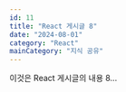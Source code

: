 ```yaml
---
id: 11
title: "React 게시글 8"
date: "2024-08-01"
category: "React"
mainCategory: "지식 공유"
---
```


이것은 React 게시글의 내용 8...

